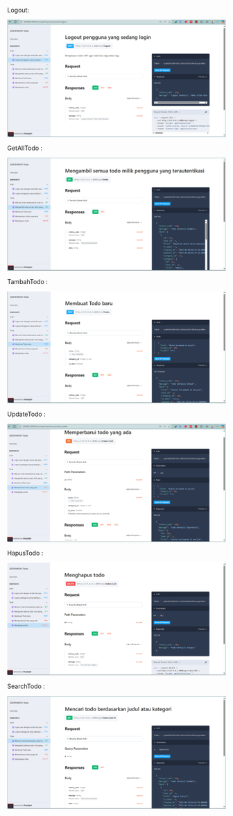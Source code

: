 Logout:

![alt text](screenshot/tugas11/Logout.png)

GetAllTodo :

![alt text](screenshot/tugas11/GetAllTodo.png)

TambahTodo :

![alt text](<screenshot/tugas11/Tambah Todo.png>)

UpdateTodo :

![alt text](screenshot/tugas11/UpdateTodo.png)

HapusTodo :

![alt text](screenshot/tugas11/HapusTodo.png)

SearchTodo :

![alt text](screenshot/tugas11/SearchTodo.png)